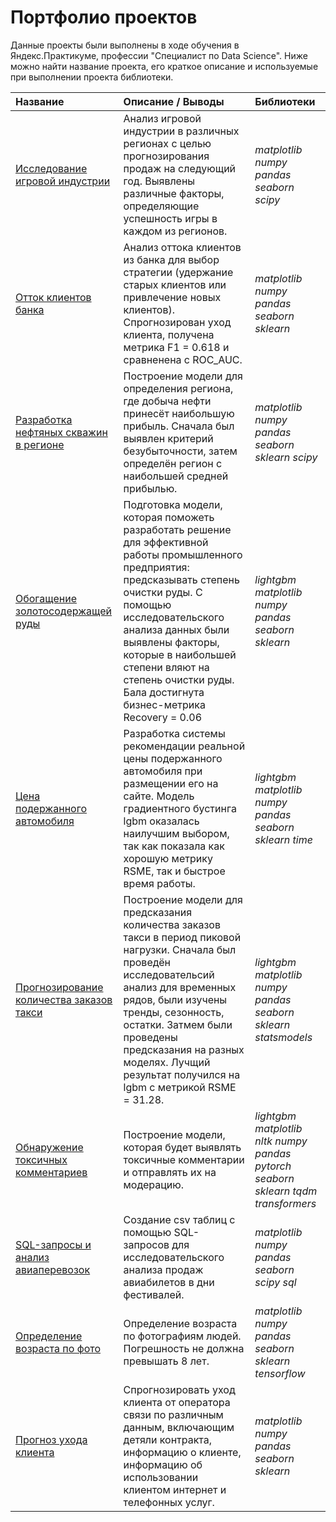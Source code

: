 # Портфолио проектов

Данные проекты были выполнены в ходе обучения в Яндекс.Практикуме, профессии "Специалист по Data Science". Ниже можно найти название проекта, его краткое описание и используемые при выполнении проекта библиотеки.

| Название | Описание / Выводы | Библиотеки | 
| :---------------------- | :---------------------- | :---------------------- |
| [Исследование игровой индустрии](01_04_game_industry) | Анализ игровой индустрии в различных регионах с целью прогнозирования продаж на следующий год. Выявлены различные факторы, определяющие успешность игры в каждом из регионов. | *matplotlib* *numpy* *pandas* *seaborn* *scipy* |
| [Отток клиентов банка](02_02_bank_clients) | Анализ оттока клиентов из банка для выбор стратегии (удержание старых клиентов или привлечение новых клиентов). Спрогнозирован уход клиента, получена метрика F1 = 0.618 и сравненена с ROC_AUC. | *matplotlib* *numpy* *pandas* *seaborn* *sklearn* |
| [Разработка нефтяных скважин в регионе](02_03_oil_exploration) | Построение модели для определения региона, где добыча нефти принесёт наибольшую прибыль. Сначала был выявлен критерий безубыточности, затем определён регион с наибольшей средней прибылью. | *matplotlib* *numpy* *pandas* *seaborn* *sklearn* *scipy* |
| [Обогащение золотосодержащей руды](02_04_gold) | Подготовка модели, которая поможеть разработать решение для эффективной работы промышленного предприятия: предсказывать степень очистки руды. С помощью исследовательского анализа данных были выявлены факторы, которые в наибольшей степени вляют на степень очистки руды. Бала достигнута бизнес-метрика Recovery = 0.06| *lightgbm* *matplotlib* *numpy* *pandas* *seaborn* *sklearn* |
| [Цена подержанного автомобиля](03_02_car_price) | Разработка системы рекомендации реальной цены подержанного автомобиля при размещении его на сайте. Модель градиентного бустинга lgbm оказалась наилучшим выбором, так как показала как хорошую метрику RSME, так и быстрое время работы.| *lightgbm* *matplotlib* *numpy* *pandas* *seaborn* *sklearn* *time* |
| [Прогнозирование количества заказов такси](03_03_time_series) | Построение модели для предсказания количества заказов такси в период пиковой нагрузки. Сначала был проведён исследовательсий анализ для временных рядов, были изучены тренды, сезонность, остатки. Затмем были проведены предсказания на разных моделях. Лучщий результат получился на lgbm с метрикой RSME = 31.28.| *lightgbm* *matplotlib* *numpy* *pandas* *seaborn* *sklearn* *statsmodels* |
| [Обнаружение токсичных комментариев](03_04_toxic_comments) | Построение модели, которая будет выявлять токсичные комментарии и отправлять их на модерацию.| *lightgbm* *matplotlib* *nltk* *numpy*  *pandas* *pytorch* *seaborn* *sklearn* *tqdm* *transformers* |
| [SQL-запросы и анализ авиаперевозок](04_01_data_extraction) | Создание csv таблиц с помощью SQL-запросов для исследовательского анализа продаж авиабилетов в дни фестивалей.| *matplotlib* *numpy* *pandas* *seaborn* *scipy* *sql* |
| [Определение возраста по фото](04_02_computer_vision) | Определение возраста по фотографиям людей. Погрешность не должна превышать 8 лет. | *matplotlib* *numpy* *pandas* *seaborn* *sklearn* *tensorflow* |
| [Прогноз ухода клиента](05_telecom) | Спрогнозировать уход клиента от оператора связи по различным данным, включающим детяли контракта, информацию о клиенте, информацию об использовании клиентом интернет и телефонных услуг. | *matplotlib* *numpy* *pandas* *seaborn* *sklearn* |

